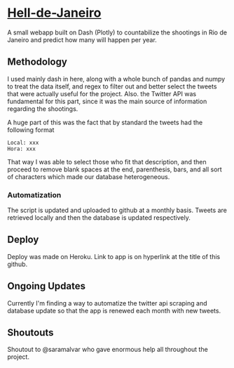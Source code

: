 # [Hell-de-Janeiro](https://hell-de-janeiro.herokuapp.com/)
A small webapp built on Dash (Plotly) to countabilize the shootings in Rio de Janeiro and predict how many will happen per year.

## Methodology
I used mainly dash in here, along with a whole bunch of pandas and numpy to treat the data itself, and regex to filter out and better select the tweets that were actually useful for the project. Also. the Twitter API was fundamental for this part, since it was the main source of information regarding the shootings. <br>

A huge part of this was the fact that by standard the tweets had the following format <br>
```
Local: xxx
Hora: xxx
```
That way I was able to select those who fit that description, and then proceed to remove blank spaces at the end, parenthesis, bars, and all sort of characters which made our database heterogeneous. <br>

### Automatization
The script is updated and uploaded to github at a monthly basis. Tweets are retrieved locally and then the database is updated respectively.

## Deploy
Deploy was made on Heroku. Link to app is on hyperlink at the title of this github. <br>

## Ongoing Updates
Currently I'm finding a way to automatize the twitter api scraping and database update so that the app is renewed each month with new tweets.

## Shoutouts
Shoutout to @saramalvar who gave enormous help all throughout the project.
